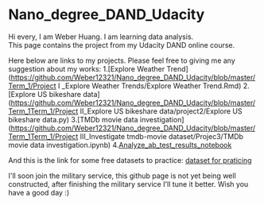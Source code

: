 # Nano_degree_DAND_Udacity

Hi every, I am Weber Huang.  I am learning data analysis.  
This page contains the project from my Udacity DAND online course. 

Here below are links to my projects. Please feel free to giving me any suggestion about my works:
1.[Explore Weather Trend](https://github.com/Weber12321/Nano_degree_DAND_Udacity/blob/master/Term_1/Project I _Explore Weather Trends/Explore Weather Trend.Rmd)
2.[Explore US bikeshare data](https://github.com/Weber12321/Nano_degree_DAND_Udacity/blob/master/Term_1Term_1/Project II_Explore US bikeshare data/project2/Explore US bikeshare data.py)
3.[TMDb movie data investigation](https://github.com/Weber12321/Nano_degree_DAND_Udacity/blob/master/Term_1Term_1/Project III_Investigate tmdb-movie dataset/Projec3/TMDb movie data investigation.ipynb)
4.[Analyze_ab_test_results_notebook](https://github.com/Weber12321/Nano_degree_DAND_Udacity/blob/master/Term_1/ProjectIV_Analyze%20AB%20test%20results/AnalyzeABTestResults%202/Analyze_ab_test_results_notebook.ipynb)

And this is the link for some free datasets to practice:
[dataset for praticing](https://docs.google.com/document/d/e/2PACX-1vTlVmknRRnfy_4eTrjw5hYGaiQim5ctr9naaRd4V9du2B5bxpd8FEH3KtDgp8qVekw7Cj1GLk1IXdZi/pub?embedded=True)

I'll soon join the military service, this github page is not yet being well constructed, after finishing the military service I'll tune it better. Wish you have a good day :)
